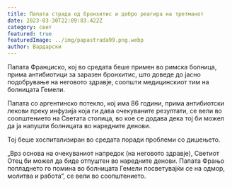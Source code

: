 ```yaml
---
title: Папата страда од бронхитис и добро реагира на третманот
date: 2023-03-30T22:09:03.422Z
category: свет
featured: true
featuredImage: ../img/papastrada99.png.webp
author: Вардарски
---
```


Папата Франциско, кој во средата беше примен во римска болница, прима антибиотици за заразен бронхитис, што доведе до јасно подобрување на неговото здравје, соопшти медицинскиот тим на болницата Гемели.

Папата со аргентинско потекло, кој има 86 години, прима антибиотски лекови преку инфузија која ги дава очекуваните резултати, се вели во соопштението на Светата столица, во кое се додава дека тој би можел да ја напушти болницата во наредните денови.

Тој беше хоспитализиран во средата поради проблеми со дишењето.

„Врз основа на очекуваниот напредок (на неговото здравје), Светиот Отец би можел да биде отпуштен во наредните денови. Папата Фрањо попладнето го помина во болницата Гемели посветувајќи се на одмор, молитва и работа“, се вели во соопштението.
